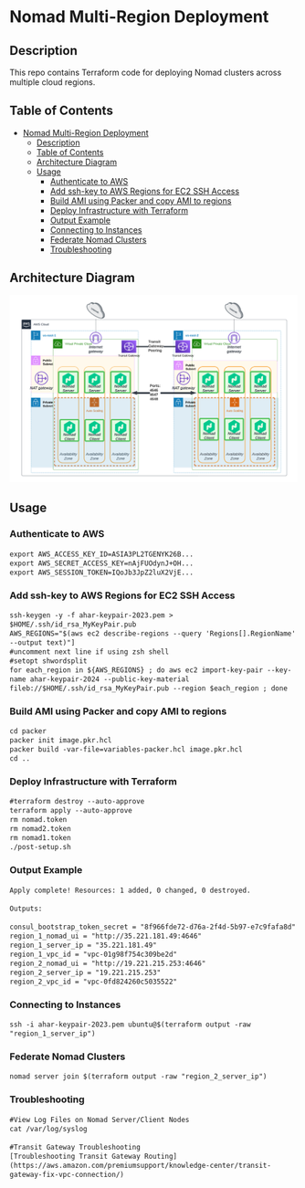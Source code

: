 # Nomad Multi-Region Deployment

## Description

This repo contains Terraform code for deploying Nomad clusters across multiple cloud regions.

## Table of Contents
- [Nomad Multi-Region Deployment](#nomad-multi-region-deployment)
  - [Description](#description)
  - [Table of Contents](#table-of-contents)
  - [Architecture Diagram](#architecture-diagram)
  - [Usage](#usage)
    - [Authenticate to AWS](#authenticate-to-aws)
    - [Add ssh-key to AWS Regions for EC2 SSH Access](#add-ssh-key-to-aws-regions-for-ec2-ssh-access)
    - [Build AMI using Packer and copy AMI to regions](#build-ami-using-packer-and-copy-ami-to-regions)
    - [Deploy Infrastructure with Terraform](#deploy-infrastructure-with-terraform)
    - [Output Example](#output-example)
    - [Connecting to Instances](#connecting-to-instances)
    - [Federate Nomad Clusters](#federate-nomad-clusters)
    - [Troubleshooting](#troubleshooting)


## Architecture Diagram
![Nomad Multi Region](./assets/nomad-multi-region.png "Nomad Multi Region")

## Usage

### Authenticate to AWS
```
export AWS_ACCESS_KEY_ID=ASIA3PL2TGENYK26B...
export AWS_SECRET_ACCESS_KEY=nAjFUOdynJ+OH...
export AWS_SESSION_TOKEN=IQoJb3JpZ2luX2VjE...
```

### Add ssh-key to AWS Regions for EC2 SSH Access

```
ssh-keygen -y -f ahar-keypair-2023.pem > $HOME/.ssh/id_rsa_MyKeyPair.pub
AWS_REGIONS="$(aws ec2 describe-regions --query 'Regions[].RegionName' --output text)"]
#uncomment next line if using zsh shell
#setopt shwordsplit
for each_region in ${AWS_REGIONS} ; do aws ec2 import-key-pair --key-name ahar-keypair-2024 --public-key-material fileb://$HOME/.ssh/id_rsa_MyKeyPair.pub --region $each_region ; done
```

### Build AMI using Packer and copy AMI to regions

```
cd packer
packer init image.pkr.hcl
packer build -var-file=variables-packer.hcl image.pkr.hcl
cd ..
```

### Deploy Infrastructure with Terraform
```
#terraform destroy --auto-approve
terraform apply --auto-approve
rm nomad.token
rm nomad2.token
rm nomad1.token
./post-setup.sh
```

### Output Example
```
Apply complete! Resources: 1 added, 0 changed, 0 destroyed.

Outputs:

consul_bootstrap_token_secret = "8f966fde72-d76a-2f4d-5b97-e7c9fafa8d"
region_1_nomad_ui = "http://35.221.181.49:4646"
region_1_server_ip = "35.221.181.49"
region_1_vpc_id = "vpc-01g98f754c309be2d"
region_2_nomad_ui = "http://19.221.215.253:4646"
region_2_server_ip = "19.221.215.253"
region_2_vpc_id = "vpc-0fd824260c5035522"

```

### Connecting to Instances
```
ssh -i ahar-keypair-2023.pem ubuntu@$(terraform output -raw "region_1_server_ip")
```

### Federate Nomad Clusters
```
nomad server join $(terraform output -raw "region_2_server_ip")
```

### Troubleshooting
```
#View Log Files on Nomad Server/Client Nodes
cat /var/log/syslog

#Transit Gateway Troubleshooting
[Troubleshooting Transit Gateway Routing](https://aws.amazon.com/premiumsupport/knowledge-center/transit-gateway-fix-vpc-connection/)
```